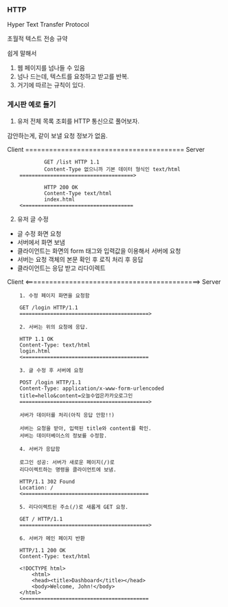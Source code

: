 ### HTTP

Hyper Text Transfer Protocol

초월적 텍스트 전송 규약

쉽게 말해서

1. 웹 페이지를 넘나들 수 있음
2. 넘나 드는데, 텍스트를 요청하고 받고를 반복.
3. 거기에 따르는 규칙이 있다.

### 게시판 예로 들기

1. 유저 전체 목록 조회를 HTTP 통신으로 풀어보자.

감안하는게, 같이 보낼 요청 정보가 없음.

Client ======================================== Server

                GET /list HTTP 1.1
                Content-Type 없으니까 기본 데이터 형식인 text/html
        =====================================>

                HTTP 200 OK 
                Content-Type text/html
                index.html
        <====================================

2. 유저 글 수정

- 글 수정 화면 요청
- 서버에서 화면 보냄
- 클라이언트는 화면의 form 태그와 입력값을 이용해서 서버에 요청
- 서버는 요청 객체의 본문 확인 후 로직 처리 후 응답
- 클라이언트는 응답 받고 리다이렉트


Client <============================================> Server

        1. 수정 페이지 화면을 요청함

        GET /login HTTP/1.1
        ==========================================>

        2. 서버는 위의 요청에 응답.

        HTTP 1.1 OK
        Content-Type: text/html
        login.html
        <=========================================

        3. 글 수정 후 서버에 요청

        POST /login HTTP/1.1
        Content-Type: application/x-www-form-urlencoded
        title=hello&content=오늘수업은카카오로그인
        ==========================================>

        서버가 데이터를 처리(아직 응답 안함!!)

        서버는 요청을 받아, 입력된 title와 content를 확인.
        서버는 데이터베이스의 정보를 수정함.

        4. 서버가 응답함

        로그인 성공: 서버가 새로운 페이지(/)로 
        리다이렉트하는 명령을 클라이언트에 보냄.

        HTTP/1.1 302 Found
        Location: /
        <=========================================

        5. 리다이렉트된 주소(/)로 새롭게 GET 요청.

        GET / HTTP/1.1
        ==========================================>

        6. 서버가 메인 페이지 반환

        HTTP/1.1 200 OK
        Content-Type: text/html

        <!DOCTYPE html>
            <html>
            <head><title>Dashboard</title></head>
            <body>Welcome, John!</body>
        </html>
        <=========================================
